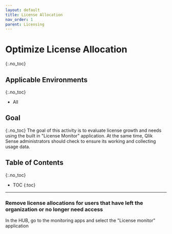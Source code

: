 ```yaml
---
layout: default
title: License Allocation
nav_order: 1
parent: Licensing
---
```


# Optimize License Allocation <i class="fas fa-tools fa-xs" title="Tooling | Pre-Built Solutions"></i> <i class="fas fa-dolly-flatbed fa-xs" title="Shipped | Native Capability"></i> 
{:.no_toc}

## Applicable Environments 
{:.no_toc}
- All

## Goal
{:.no_toc}
The goal of this activity is to evaluate license growth and needs using the built in "License Monitor" application. At the same time, Qlik Sense administrators should check to ensure its working and collecting usage data. 

## Table of Contents
{:.no_toc}

* TOC
{:toc}
-------------------------

### Remove license allocations for users that have left the organization or no longer need access <i class="fas fa-dolly-flatbed fa-xs" title="Shipped | Native Capability"></i> 

In the HUB, go to the monitoring apps and select the "License monitor" application

